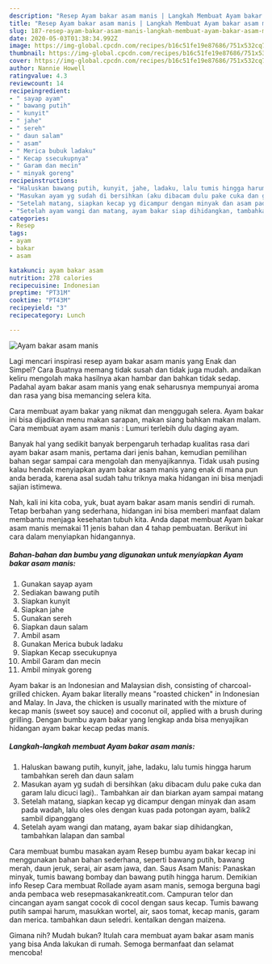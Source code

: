 ```yaml
---
description: "Resep Ayam bakar asam manis | Langkah Membuat Ayam bakar asam manis Yang Paling Enak"
title: "Resep Ayam bakar asam manis | Langkah Membuat Ayam bakar asam manis Yang Paling Enak"
slug: 187-resep-ayam-bakar-asam-manis-langkah-membuat-ayam-bakar-asam-manis-yang-paling-enak
date: 2020-05-03T01:38:34.992Z
image: https://img-global.cpcdn.com/recipes/b16c51fe19e87686/751x532cq70/ayam-bakar-asam-manis-foto-resep-utama.jpg
thumbnail: https://img-global.cpcdn.com/recipes/b16c51fe19e87686/751x532cq70/ayam-bakar-asam-manis-foto-resep-utama.jpg
cover: https://img-global.cpcdn.com/recipes/b16c51fe19e87686/751x532cq70/ayam-bakar-asam-manis-foto-resep-utama.jpg
author: Nannie Howell
ratingvalue: 4.3
reviewcount: 14
recipeingredient:
- " sayap ayam"
- " bawang putih"
- " kunyit"
- " jahe"
- " sereh"
- " daun salam"
- " asam"
- " Merica bubuk ladaku"
- " Kecap ssecukupnya"
- " Garam dan mecin"
- " minyak goreng"
recipeinstructions:
- "Haluskan bawang putih, kunyit, jahe, ladaku, lalu tumis hingga harum tambahkan sereh dan daun salam"
- "Masukan ayam yg sudah di bersihkan (aku dibacam dulu pake cuka dan garam lalu dicuci lagi).. Tambahkan air dan biarkan ayam sampai matang"
- "Setelah matang, siapkan kecap yg dicampur dengan minyak dan asam pada wadah, lalu oles oles dengan kuas pada potongan ayam, balik2 sambil dipanggang"
- "Setelah ayam wangi dan matang, ayam bakar siap dihidangkan, tambahkan lalapan dan sambal"
categories:
- Resep
tags:
- ayam
- bakar
- asam

katakunci: ayam bakar asam 
nutrition: 278 calories
recipecuisine: Indonesian
preptime: "PT31M"
cooktime: "PT43M"
recipeyield: "3"
recipecategory: Lunch

---
```



![Ayam bakar asam manis](https://img-global.cpcdn.com/recipes/b16c51fe19e87686/751x532cq70/ayam-bakar-asam-manis-foto-resep-utama.jpg)

Lagi mencari inspirasi resep ayam bakar asam manis yang Enak dan Simpel? Cara Buatnya memang tidak susah dan tidak juga mudah. andaikan keliru mengolah maka hasilnya akan hambar dan bahkan tidak sedap. Padahal ayam bakar asam manis yang enak seharusnya mempunyai aroma dan rasa yang bisa memancing selera kita.

Cara membuat ayam bakar yang nikmat dan menggugah selera. Ayam bakar ini bisa dijadikan menu makan sarapan, makan siang bahkan makan malam. Cara membuat ayam asam manis : Lumuri terlebih dulu daging ayam.

Banyak hal yang sedikit banyak berpengaruh terhadap kualitas rasa dari ayam bakar asam manis, pertama dari jenis bahan, kemudian pemilihan bahan segar sampai cara mengolah dan menyajikannya. Tidak usah pusing kalau hendak menyiapkan ayam bakar asam manis yang enak di mana pun anda berada, karena asal sudah tahu triknya maka hidangan ini bisa menjadi sajian istimewa.


Nah, kali ini kita coba, yuk, buat ayam bakar asam manis sendiri di rumah. Tetap berbahan yang sederhana, hidangan ini bisa memberi manfaat dalam membantu menjaga kesehatan tubuh kita. Anda dapat membuat Ayam bakar asam manis memakai 11 jenis bahan dan 4 tahap pembuatan. Berikut ini cara dalam menyiapkan hidangannya.

<!--inarticleads1-->

##### Bahan-bahan dan bumbu yang digunakan untuk menyiapkan Ayam bakar asam manis:

1. Gunakan  sayap ayam
1. Sediakan  bawang putih
1. Siapkan  kunyit
1. Siapkan  jahe
1. Gunakan  sereh
1. Siapkan  daun salam
1. Ambil  asam
1. Gunakan  Merica bubuk ladaku
1. Siapkan  Kecap ssecukupnya
1. Ambil  Garam dan mecin
1. Ambil  minyak goreng


Ayam bakar is an Indonesian and Malaysian dish, consisting of charcoal-grilled chicken. Ayam bakar literally means &#34;roasted chicken&#34; in Indonesian and Malay. In Java, the chicken is usually marinated with the mixture of kecap manis (sweet soy sauce) and coconut oil, applied with a brush during grilling. Dengan bumbu ayam bakar yang lengkap anda bisa menyajikan hidangan ayam bakar kecap pedas manis. 

<!--inarticleads2-->

##### Langkah-langkah membuat Ayam bakar asam manis:

1. Haluskan bawang putih, kunyit, jahe, ladaku, lalu tumis hingga harum tambahkan sereh dan daun salam
1. Masukan ayam yg sudah di bersihkan (aku dibacam dulu pake cuka dan garam lalu dicuci lagi).. Tambahkan air dan biarkan ayam sampai matang
1. Setelah matang, siapkan kecap yg dicampur dengan minyak dan asam pada wadah, lalu oles oles dengan kuas pada potongan ayam, balik2 sambil dipanggang
1. Setelah ayam wangi dan matang, ayam bakar siap dihidangkan, tambahkan lalapan dan sambal


Cara membuat bumbu masakan ayam Resep bumbu ayam bakar kecap ini menggunakan bahan bahan sederhana, seperti bawang putih, bawang merah, daun jeruk, serai, air asam jawa, dan. Saus Asam Manis: Panaskan minyak, tumis bawang bombay dan bawang putih hingga harum. Demikian info Resep Cara membuat Rollade ayam asam manis, semoga berguna bagi anda pembaca web resepmasakankreatit.com. Campuran telor dan cincangan ayam sangat cocok di cocol dengan saus kecap. Tumis bawang putih sampai harum, masukkan wortel, air, saos tomat, kecap manis, garam dan merica. tambahkan daun seledri. kentalkan dengan maizena. 

Gimana nih? Mudah bukan? Itulah cara membuat ayam bakar asam manis yang bisa Anda lakukan di rumah. Semoga bermanfaat dan selamat mencoba!
